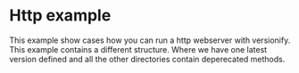 # Http example

This example show cases how you can run a http webserver with versionify. This example contains a different structure.
Where we have one latest version defined and all the other directories contain deperecated methods.

